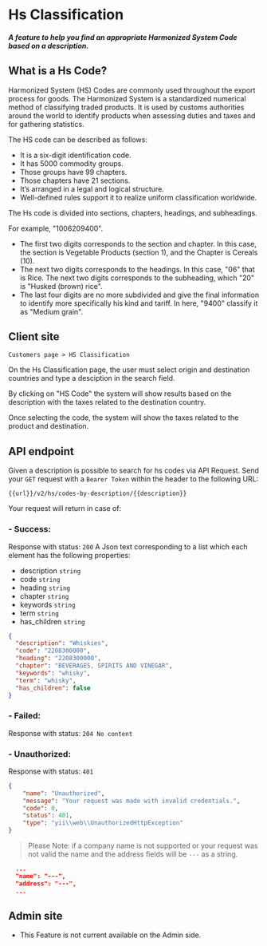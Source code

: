 # Hs Classification
##### A feature to help you find an appropriate Harmonized System Code based on a description.

## What is a Hs Code?

Harmonized System (HS) Codes are commonly used throughout the export process for goods. The Harmonized System is a standardized numerical method of classifying traded products. It is used by customs authorities around the world to identify products when assessing duties and taxes and for gathering statistics.

The HS code can be described as follows:

- It is a six-digit identification code.
- It has 5000 commodity groups.
- Those groups have 99 chapters.
- Those chapters have 21 sections.
- It’s arranged in a legal and logical structure.
- Well-defined rules support it to realize uniform classification worldwide.

The Hs code is divided into sections, chapters, headings, and subheadings.

For example, "1006209400". 
- The first two digits corresponds to the section and chapter. In this case, the section is Vegetable Products (section 1), and the Chapter is Cereals (10).
- The next two digits corresponds to the headings. In this case, "06" that is Rice. The next two digits corresponds to the subheading, which "20" is "Husked (brown) rice".
- The last four digits are no more subdivided and give the final information to identify more specifically his kind and tariff. In here, "9400" classify it as "Medium grain".


## Client site
`Customers page > HS Classification`

<ImageZoom
src="images/hs-classification/hs_classification_menu_option.png"
:border="true"
width="150"
/>

On the Hs Classification page, the user must select origin and destination countries and type a desciption in the search field. 

<ImageZoom
src="images/hs-classification/hs_classification_product_description.png"
:border="true"
width="400"
/>

By clicking on "HS Code" the system will show results based on the description with the taxes related to the destination country.

<ImageZoom
src="images/hs-classification/hs_classification_results.png"
:border="true"
width="400"
/>

Once selecting the code, the system will show the taxes related to the product and destination.

<ImageZoom
src="images/hs-classification/hs_classification_hscode_selected.png"
:border="true"
width="200"
/>

## API endpoint
Given a description is possible to search for hs codes via API Request. Send your `GET` request with a `Bearer Token` within the header to the following URL:

```url
{{url}}/v2/hs/codes-by-description/{{description}}
```

Your request will return in case of:

### - Success:
Response with status: `200`
A Json text corresponding to a list which each element has the following properties:
- description `string`
- code `string`
- heading `string`
- chapter `string`
- keywords `string`
- term `string`
- has_children `string`

```json
{
  "description": "Whiskies",
  "code": "2208300000",
  "heading": "2208300000",
  "chapter": "BEVERAGES, SPIRITS AND VINEGAR",
  "keywords": "whisky",
  "term": "whisky",
  "has_children": false
}
```

### - Failed:
Response with status: `204 No content`

### - Unauthorized:
Response with status: `401`
```json
{
    "name": "Unauthorized",
    "message": "Your request was made with invalid credentials.",
    "code": 0,
    "status": 401,
    "type": "yii\\web\\UnauthorizedHttpException"
}
```

> Please Note: if a company name is not supported or your request was not valid the name and the address fields will be `---` as a string.
```json
  ...
  "name": "---",
  "address": "---",
  ...
```

## Admin site
- This Feature is not current available on the Admin side.


